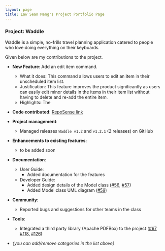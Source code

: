 ```yaml
---
layout: page
title: Law Sean Meng's Project Portfolio Page
---
```


### Project: Waddle

Waddle is a simple, no-frills travel planning application catered to people who love doing everything on their keyboards.

Given below are my contributions to the project.

* **New Feature**: Add an edit item command.
  * What it does: This command allows users to edit an item in their unscheduled item list.
  * Justification: This feature improves the product significantly as users can easily edit minor details in the
    items in their item list without having to delete and re-add the entire item.
  * Highlights: The 


* **Code contributed**: [RepoSense link](https://nus-cs2103-ay2223s1.github.io/tp-dashboard/?search=ciaoosuuu&breakdown=true&sort=groupTitle&sortWithin=title&since=2022-09-16&timeframe=commit&mergegroup=&groupSelect=groupByRepos&checkedFileTypes=docs~functional-code~test-code~other)

* **Project management**:
  * Managed releases `Waddle v1.2` and `v1.2.1` (2 releases) on GitHub

* **Enhancements to existing features**:
  * to be added soon

* **Documentation**:
  * User Guide:
    * Added documentation for the features
  * Developer Guide:
    * Added design details of the Model class
      ([#56](https://github.com/AY2223S1-CS2103T-W11-4/tp/pull/56),
      [#57](https://github.com/AY2223S1-CS2103T-W11-4/tp/pull/57))
    * Added Model class UML diagram ([#59](https://github.com/AY2223S1-CS2103T-W11-4/tp/pull/59))

* **Community**:
  * Reported bugs and suggestions for other teams in the class

* **Tools**:
  * Integrated a third party library (Apache PDFBox) to the project
    ([#97](https://github.com/AY2223S1-CS2103T-W11-4/tp/pull/97),
    [#118](https://github.com/AY2223S1-CS2103T-W11-4/tp/pull/118),
    [#126](https://github.com/AY2223S1-CS2103T-W11-4/tp/pull/126))

* _{you can add/remove categories in the list above}_
